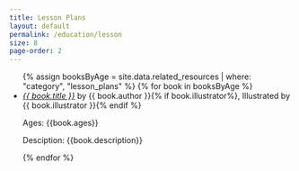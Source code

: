 ```yaml
---
title: Lesson Plans
layout: default
permalink: /education/lesson
size: 8
page-order: 2
---
```


<ul>
    {% assign booksByAge = site.data.related_resources | where: "category", "lesson_plans" %}
    {% for book in booksByAge %}
    <li>
        <a href="{{ book.url }}" target="_blank"><i>{{ book.title }}</i></a> by {{ book.author }}{% if book.illustrator%}, Illustrated by {{ book.illustrator }}{% endif %}
        <p>Ages: {{book.ages}}</p>
        <p>Desciption: {{book.description}}</p>
    </li>
    {% endfor %}
</ul>

<script>
    console.log("{{ booksByAge | size }}");
</script>

